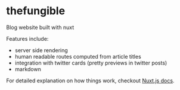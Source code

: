 # thefungible

Blog website built with nuxt

Features include: 
- server side rendering
- human readable routes computed from article titles
- integration with twitter cards (pretty previews in twitter posts)
- markdown

For detailed explanation on how things work, checkout [Nuxt.js docs](https://nuxtjs.org).